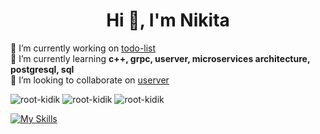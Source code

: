 <h1 align="center">Hi 👋, I'm Nikita</h1>

🔭 I’m currently working on [todo-list](https://github.com/root-kidik/todo-list)  
🌱 I’m currently learning **c++, grpc, userver, microservices architecture, postgresql, sql**  
👯 I’m looking to collaborate on [userver](https://github.com/userver-framework/userver)  

<img src="https://github-readme-stats.vercel.app/api?username=root-kidik&show_icons=true&theme=dark&locale=en" alt="root-kidik" />
<img src="https://github-readme-streak-stats.herokuapp.com/?user=root-kidik&theme=dark" alt="root-kidik" />
<img src="https://github-readme-stats.vercel.app/api/top-langs?username=root-kidik&show_icons=true&theme=dark&locale=en&layout=compact" alt="root-kidik" />

[![My Skills](https://skillicons.dev/icons?i=cpp,bash,py,js,cmake,git,github,docker,postgres,redis)](https://skillicons.dev)
